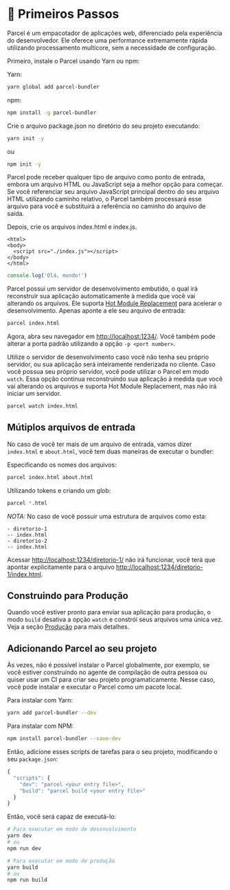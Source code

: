 # 🚀 Primeiros Passos

Parcel é um empacotador de aplicações web, diferenciado pela experiência do desenvolvedor. Ele oferece uma performance extremamente rápida utilizando processamento multicore, sem a necessidade de configuração.

Primeiro, instale o Parcel usando Yarn ou npm:

Yarn:

```bash
yarn global add parcel-bundler
```

npm:

```bash
npm install -g parcel-bundler
```

Crie o arquivo package.json no diretório do seu projeto executando:

```bash
yarn init -y
```

ou

```bash
npm init -y
```

Parcel pode receber qualquer tipo de arquivo como ponto de entrada, embora um arquivo HTML ou JavaScript seja a melhor opção para começar. Se você referenciar seu arquivo JavaScript principal dentro do seu arquivo HTML utilizando caminho relativo, o Parcel também processará esse arquivo para você e substituirá a referência no caminho do arquivo de saída.

Depois, crie os arquivos index.html e index.js.

```markup
<html>
<body>
  <script src="./index.js"></script>
</body>
</html>
```

```javascript
console.log('Olá, mundo!')
```

Parcel possui um servidor de desenvolvimento embutido, o qual irá reconstruir sua aplicação automaticamente à medida que você vai alterando os arquivos. Ele suporta [Hot Module Replacement](https://github.com/amymariaparker2401/website/tree/574adba7f88c1181c822d553056158f78247bbe7/src/i18n/pt/docs/hmr.html) para acelerar o desenvolvimento. Apenas aponte a ele seu arquivo de entrada:

```bash
parcel index.html
```

Agora, abra seu navegador em [http://localhost:1234/](http://localhost:1234/). Você também pode alterar a porta padrão utilizando a opção `-p <port number>`.

Utilize o servidor de desenvolvimento caso você não tenha seu próprio servidor, ou sua aplicação será inteiramente renderizada no cliente. Caso você possua seu próprio servidor, você pode utilizar o Parcel em modo `watch`. Essa opção continua reconstruindo sua aplicação à medida que você vai alterando os arquivos e suporta Hot Module Replacement, mas não irá iniciar um servidor.

```bash
parcel watch index.html
```

## Mútiplos arquivos de entrada

No caso de você ter mais de um arquivo de entrada, vamos dizer `index.html` e `about.html`, você tem duas maneiras de executar o bundler:

Especificando os nomes dos arquivos:

```bash
parcel index.html about.html
```

Utilizando tokens e criando um glob:

```bash
parcel *.html
```

_NOTA:_ No caso de você possuir uma estrutura de arquivos como esta:

```text
- diretorio-1
-- index.html
- diretorio-2
-- index.html
```

Acessar [http://localhost:1234/diretorio-1/](http://localhost:1234/diretorio-1/) não irá funcionar, você terá que apontar explicitamente para o arquivo [http://localhost:1234/diretorio-1/index.html](http://localhost:1234/diretorio-1/index.html).

## Construindo para Produção

Quando você estiver pronto para enviar sua aplicação para produção, o modo `build` desativa a opção `watch` e constrói seus arquivos uma única vez. Veja a seção [Produção](https://github.com/amymariaparker2401/website/tree/574adba7f88c1181c822d553056158f78247bbe7/src/i18n/pt/docs/production.html) para mais detalhes.

## Adicionando Parcel ao seu projeto

Às vezes, não é possível instalar o Parcel globalmente, por exemplo, se você estiver construindo no agente de compilação de outra pessoa ou quiser usar um CI para criar seu projeto programaticamente. Nesse caso, você pode instalar e executar o Parcel como um pacote local.

Para instalar com Yarn:

```bash
yarn add parcel-bundler --dev
```

Para instalar com NPM:

```bash
npm install parcel-bundler --save-dev
```

Então, adicione esses scripts de tarefas para o seu projeto, modificando o seu `package.json`:

```javascript
{
  "scripts": {
    "dev": "parcel <your entry file>",
    "build": "parcel build <your entry file>"
  }
}
```

Então, você será capaz de executá-lo:

```bash
# Para executar em modo de desenvolvimento
yarn dev
# ou
npm run dev

# Para executar em modo de produção
yarn build
# ou
npm run build
```

